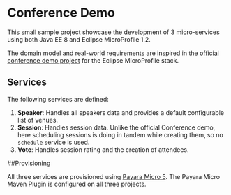 # Conference Demo

This small sample project showcase the development of 3 micro-services using both Java EE 8 and Eclipse MicroProfile 1.2.

The domain model and real-world requirements are inspired in the [official conference demo project](https://github.com/eclipse/microprofile-conference "Conference Demo") for the Eclipse MicroProfile stack.

## Services

The following services are defined:

1. **Speaker**: Handles all speakers data and provides a default configurable list of venues.
2. **Session**: Handles session data. Unlike the official Conference demo, here scheduling sessions is doing in tandem while creating them, so no `schedule` service is used.
3. **Vote**: Handles session rating and the creation of attendees.

##Provisioning

All three services are provisioned using [Payara Micro 5](https://www.payara.fish/payara_micro). The Payara Micro Maven Plugin is configured on all three projects.
